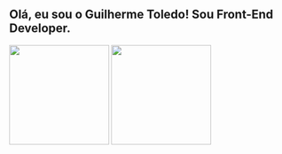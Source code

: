 ## Olá, eu sou o Guilherme Toledo! Sou Front-End Developer.

<img height="180em" src="https://readme-stats-omega-eight.vercel.app/api?username=guitoledo&show_icons=true&theme=transparent">
<img height="180em" src="https://readme-stats-omega-eight.vercel.app/api/top-langs/?username=guitoledo\&layout=compact">




